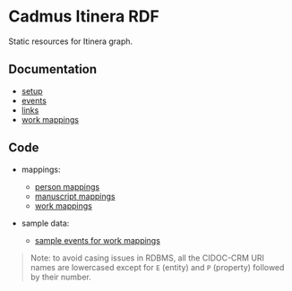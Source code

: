 # Cadmus Itinera RDF

Static resources for Itinera graph.

## Documentation

- [setup](setup.md)
- [events](events.md)
- [links](links.md)
- [work mappings](work-mappings.md)

## Code

- mappings:
  - [person mappings](code/person-mappings.json)
  - [manuscript mappings](code/ms-mappings.json)
  - [work mappings](code/work-mappings.json)

- sample data:
  - [sample events for work mappings](code/sample-work-events.json)

>Note: to avoid casing issues in RDBMS, all the CIDOC-CRM URI names are lowercased except for `E` (entity) and `P` (property) followed by their number.

